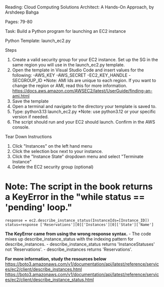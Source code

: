 Reading: Cloud Computing Solutions Architect: A Hands-On Approach, by Arshdeep Bahga

Pages: 79-80

Task: Build a Python program for launching an EC2 instance

Python Template: launch_ec2.py

Steps
1. Create a valid security group for your EC2 instance. Set up the SG in the same region you will use in the launch_ec2.py template.
2. Open the template in Visual Studio Code and insert values for the following:
    -AWS_KEY
    -AWS_SECRET
    -EC2_KEY_HANDLE
    -SECGROUP_ID
    *Note: AMI Ids are unique to each region. If you want to change the region or AMI, read this for more information. https://docs.aws.amazon.com/AWSEC2/latest/UserGuide/finding-an-ami.html
3.  Save the template
4. Open a terminal and navigate to the directory your template is saved to.
5. Type: python3.13 launch_ec2.py
   *Note: use python3.12 or your specific version if needed.
6. The script should run and your EC2 should launch. Confirm in the AWS console.

Tear Down Instructions
1. Click "Instances" on the left hand menu
2. Click the selection box next to your instance.
3. Click the "Instance State" dropdown menu and select "Terminate Instance"
4. Delete the EC2 security group (optional)

# Note: The script in the book returns a KeyError in the "while status == 'pending' loop."
    response = ec2.describe_instance_status(InstanceIds=[Instance_ID])
    status=response ['Reservations'][0]['Instances'][0]['State']['Name']

**The KeyError came from using the wrong response syntax.**
        - The code mixes up describe_instance_status with the indexing pattern for describe_instances.
        - describe_instance_status returns 'InstanceStatuses' not 'Reservations'.
        - describe_instances returns 'Reservations'.

**For more information, study the resources below**
      https://boto3.amazonaws.com/v1/documentation/api/latest/reference/services/ec2/client/describe_instances.html
      https://boto3.amazonaws.com/v1/documentation/api/latest/reference/services/ec2/client/describe_instance_status.html

